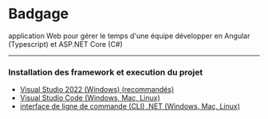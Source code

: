 Badgage
=============
application Web pour gérer le temps d'une équipe développer en Angular (Typescript) et ASP.NET Core (C#)  

---
### Installation des framework et execution du projet

- [Visual Studio 2022 (Windows) (recommandés)](https://github.com/huhulacolle/Badgage/tree/doc/installation/Docs/VS2022.md)
- [Visual Studio Code (Windows, Mac, Linux)](https://github.com/huhulacolle/actu-world/blob/master/docs/Doc_Utilisateur.pdf)
- [interface de ligne de commande (CLI) .NET (Windows, Mac, Linux)](https://github.com/huhulacolle/actu-world/blob/master/docs/Doc_Utilisateur.pdf)
